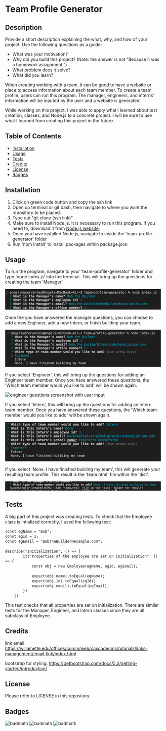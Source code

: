 # Team Profile Generator

## Description

Provide a short description explaining the what, why, and how of your project. Use the following questions as a guide:

- What was your motivation?
- Why did you build this project? (Note: the answer is not "Because it was a homework assignment.")
- What problem does it solve?
- What did you learn?

When creating working with a team, it can be good to have a website or place to access information about each team member. To create a team profile, users can run this program. The manager, engineers, and interns' information will be inputed by the user and a website is generated.

While working on this project, I was able to apply what I learned about test creation, classes, and Node.js to a concrete project. I will be sure to use what I learned from creating this project in the future.

## Table of Contents

- [Installation](#installation)
- [Usage](#usage)
- [Tests](#tests)
- [Credits](#credits)
- [License](#license)
- [Badges](#badges)


## Installation

1. Click on green code button and copy the ssh link
2. Open up terminal or git bash, then navigate to where you want the repository to be placed.
3. Type out "git clone (ssh link)"
4. Make sure to install Node.js. It is necessary to run this program. If you need to, download it from [Node.js website](https://nodejs.org/en/download/).
5. Once you have installed Node.js, navigate to inside the 'team-profile-generator' folder
6. Run 'npm install' to install packages within package.json

## Usage

To run the program, navigate to your 'team-profile-generator' folder and type 'node index.js' into the terminal. This will bring up the questions for creating the team 'Manager'

![manager questions screenshot with user input](assets/images/manager-questions.png)

Once the you have answered the manager questions, you can choose to add a new Engineer, add a new Intern, or finish building your team.

![multiple choice to add new team member](assets/images/add-new-team-member.png)

If you select 'Engineer', this will bring up the questions for adding an Engineer team member. Once you have answered these questions, the 'Which team member would you like to add' will be shown again.

![engineer questions screenshot with user input](assets/images/engineer-questions.png)

If you select 'Intern', this will bring up the questions for adding an Intern team member. Once you have answered these questions, the 'Which team member would you like to add' will be shown again.

![intern questions screenshot with user input](assets/images/intern-questions.png)

If you select 'None. I have finished building my team', this will generate your resulting team profile. This result is the 'team.html' file within the 'dist'.

![Final screenshot after html is created](assets/images/done.png)

## Tests

A big part of this project was creating tests. To check that the Employee class is intialized correctly, I used the following test:

```
const egName = "Bob";
const egId = 1;
const egEmail = "BobTheBuilder@example.com";

describe("Initialization", () => {
        it("Properties of the employee are set on initialization", () => {
            const obj = new Employee(egName, egId, egEmail);

            expect(obj.name).toEqual(egName);
            expect(obj.id).toEqual(egId);
            expect(obj.email).toEqual(egEmail);
        })
    })
```

This test checks that all properties are set on initialization. There are similar tests for the Manager, Engineer, and Intern classes since they are all subclass of Employee.



## Credits

link email: https://willamette.edu/offices/comm/web/cascadecms/tutorials/links-management/email-link/index.html 

bootstrap for styling: https://getbootstrap.com/docs/5.2/getting-started/introduction/ 

## License

Please refer to LICENSE in this repository

## Badges

![badmath](https://img.shields.io/github/repo-size/Angellyn218/team-profile-generator?style=plastic)
![badmath](https://img.shields.io/github/license/Angellyn218/team-profile-generator?style=plastic)
![badmath](https://img.shields.io/github/languages/top/Angellyn218/team-profile-generator?style=plastic)

